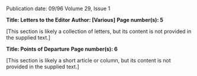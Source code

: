 Publication date: 09/96
Volume 29, Issue 1

**Title: Letters to the Editor**
**Author: [Various]**
**Page number(s): 5**


[This section is likely a collection of letters, but its content is not provided in the supplied text.]



**Title: Points of Departure**
**Page number(s): 6**


[This section is likely a short article or column, but its content is not provided in the supplied text.]